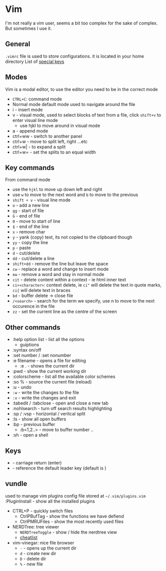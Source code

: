 # Vim
I'm not really a vim user, seems a bit too complex for the sake of complex. But sometimes I use it.

## General
`.vimrc` file is used to store configurations. it is located in your home directory
List of [special keys](http://vimdoc.sourceforge.net/htmldoc/intro.html#%3CNul%3E)

## Modes
Vim is a modal editor, to use the editor you need to be in the correct mode
* `CTRL+C`: command mode
* Normal mode default mode used to navigate around the file
* i - insert mode
* v - visual mode, used to select blocks of text from a file, click `shift+v` to enter visual line mode
  - use hjkl to move around in visual mode
* a - append mode
* ctrl+ww - switch to another panel
* ctrl+w<hjkl> - move to split left, right ...etc
* ctrl+w| - to expand a split
* ctrl+w= - set the splits to an equal width

## Key commands
From command mode
* use the `hjkl` to move up down left and right
* use `w` to move to the next word and `b` to move to the previous
* `shift + v` - visual line mode
* `o` - add a new line
* `gg` - start of file
* `G` - end of file
* `0` - move to start of line
* `$` - end of the line
* `x` - remove char
* `y` - yank (copy) text, its not copied to the clipboard though
* `yy` - copy the line
* `p` - paste
* `d` - cut/delete
* `dd` - cut/delete a line
* `shift+dd` - remove the line but leave the space
* `cw` - replace a word and change to insert mode
* `ew` - remove a word and stay in normal mode
* `cit` - delete content within a context - ie html inner text
* `ci+<character>`: context delete, ie `ci"` will delete the text in quote marks, `ci{` will delete text in braces
* `bd` - buffer delete -> close file
* `/<search>` - search for the term we specify, use n to move to the next occurence in the file
* `zz` - set the current line as the centre of the screen

## Other commands
* :help option list - list all the options
  - guiptions
* :syntax on/off
* :set number / :set nonumber
* :e filename - opens a file for editing
  - :e . - shows the current dir
* :pwd - show the current working dir
* :colorscheme - list all the available color schemes
* :so % - source the current file (reload)
* :u - undo
* `:w` - write the changes to the file
* `:x` - write the changes and exit
* :tabedit / :tabclose - open and close a new tab
* :nohlsearch - turn off search results highlighting
* :sp / :vsp - horizontal / veritcal split
* :ls - show all open buffers
* :bp - previous buffer
  - :b<1,2..> - move to buffer number ..
* :sh - open a shell

## Keys
* <cr> - carriage return (enter)
* <Leader> - reference the default leader key (default is \)

## vundle
used to manage vim plugins
config file stored at `~/.vim/plugins.vim`
:PluginInstall - show all the installed plugins

* CTRL+P - quickly switch files
  - CtrlPBufTag - show the functions we have defiend
  - CtrlPMRUFiles - show the most recently used files
* NERDTree: tree viewer
  - `NERDTreeToggle` - show / hide the nerdtree view
  - [cheatlist](https://www.cheatography.com/stepk/cheat-sheets/vim-nerdtree/)
* vim-vinegar: nice file browser
  - `-` - opens up the current dir
  - `d` - create new dir
  - `D` - delete dir
  - `%` - new file
